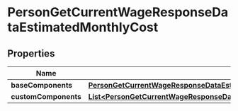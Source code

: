 

# PersonGetCurrentWageResponseDataEstimatedMonthlyCost


## Properties

| Name | Type | Description | Notes |
|------------ | ------------- | ------------- | -------------|
|**baseComponents** | [**PersonGetCurrentWageResponseDataEstimatedMonthlyCostBaseComponents**](PersonGetCurrentWageResponseDataEstimatedMonthlyCostBaseComponents.md) |  |  [optional] |
|**customComponents** | [**List&lt;PersonGetCurrentWageResponseDataEstimatedMonthlyCostCustomComponentsInner&gt;**](PersonGetCurrentWageResponseDataEstimatedMonthlyCostCustomComponentsInner.md) |  |  [optional] |



